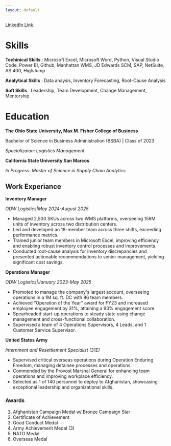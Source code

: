 ```yaml
---
layout: default
---
```


[LinkedIn Link](www.linkedin.com/in/matthew-davis-8b597bb8).


# Skills
**Techinical Skills**
: Microsoft Excel, Microsoft Word, Python, Visual Studio Code, Power BI, Github, Manhattan WMS, JD Edwards SCM, SAP, NetSuite, AS 400, HighJump

**Analytical Skills**
: Data anaysis, Inventory Forecasting, Root-Cause Analysis

**Soft Skills**
: Leadership, Team Development, Change Management, Mentorship


# Education

**The Ohio State University, Max M. Fisher College of Business**

Bachelor of Science in Business Administration (BSBA) | Class of 2023

*Specializaion: Logistics Management*

**California State University San Marcos**

*In Progress: Master of Science in Supply Chain Analytics*



## Work Experiance

**Inventory Manager** 

*ODW Logistics|May 2024-August 2025*

- Managed 2,500 SKUs across two WMS platforms, overseeing 159M units of inventory across two distribution centers.
- Led and developed an 18-member team across three shifts, exceeding performance metrics.
- Trained junior team members in Microsoft Excel, improving efficiency and enabling robust inventory control processes and improvements.
- Conducted root-cause analysis for inventory discrepancies and presented actionable recommendations to senior management, yielding significant cost savings.

**Operations Manager**

*ODW Logistics|January 2023-May 2025*

- Promoted to manage the company's largest account, overseeing operations in a 1M sq. ft. DC with 86 team members.
- Achieved “Operation of the Year” award for FY23 and increased employee engagement by 31%, attaining a 93% engagement score.
- Spearheaded start-up operations to steady state using change management and cross-functional collaboration.
- Supervised a team of 4 Operations Supervisors, 4 Leads, and 1 Customer Service Supervisor.


**United States Army**

*Internment and Resettlement Specialist (31E)*

- Supervised critical overseas operations during Operation Enduring Freedom, managing detainee processes and operations.
- Commended by the Provost Marshal General for enhancing team operations and improving workplace efficiency.
- Selected as 1 of 140 personnel to deploy to Afghanistan, showcasing exceptional leadership and organizational skills.


### Awards

1. Afghanistan Campaign Medal w/ Bronze Campaign Star
2. Certificate of Achievement
3. Good Conduct Medal
4. Army Achievement Medal (3)
5. NATO Medal
6. Overseas Medal

